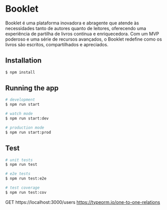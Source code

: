 # Booklet

Booklet é uma plataforma inovadora e abragente que atende às necessidades tanto de autores quanto de leitores, oferecendo uma experiência de partilha de livros contínua e enriquecedora. Com um MVP poderoso e uma série de recursos avançados, o Booklet redefine como os livros são escritos, compartilhados e apreciados.

## Installation

```bash
$ npm install
```

## Running the app

```bash
# development
$ npm run start

# watch mode
$ npm run start:dev

# production mode
$ npm run start:prod
```

## Test

```bash
# unit tests
$ npm run test

# e2e tests
$ npm run test:e2e

# test coverage
$ npm run test:cov
```

GET https://localhost:3000/users
https://typeorm.io/one-to-one-relations
